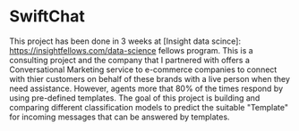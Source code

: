 # SwiftChat

This project has been done in 3 weeks at [Insight data scince]: https://insightfellows.com/data-science fellows program. This is a consulting project and the company that I partnered with offers a Conversational Marketing service to e-commerce companies to connect with thier customers on behalf of these brands with a live person when they need assistance. However, agents more that 80% of the times respond by using pre-defined templates. The goal of this project is building and comparing different classification models to predict the suitable "Template" for incoming messages that can be answered by templates.
